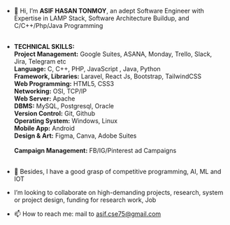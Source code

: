 - 👋 Hi, I’m **ASIF HASAN TONMOY**, an adept Software Engineer with Expertise in LAMP Stack, Software Architecture Buildup, and C/C++/Php/Java Programming <br><br>
- **TECHNICAL SKILLS:** <br>
**Project Management:**  Google Suites, ASANA, Monday, Trello, Slack, Jira, Telegram etc <br>
**Language:**  C, C++, PHP, JavaScript , Java, Python <br>
**Framework, Libraries:**  Laravel, React Js, Bootstrap, TailwindCSS <br>
**Web Programming:** HTML5, CSS3 <br>
**Networking:**  OSI, TCP/IP <br>
**Web Server:**  Apache <br>
**DBMS:**  MySQL, Postgresql, Oracle <br>
**Version Control:**  Git, Github <br>
**Operating System:**  Windows, Linux <br>
**Mobile App:** Android <br>
**Design & Art:**  Figma, Canva, Adobe Suites <br>  
**Campaign Management:** FB/IG/Pinterest ad Campaigns <br><br>

- 🌱 Besides, I have a good grasp of competitive programming, AI, ML and IOT
- I’m looking to collaborate on high-demanding projects, research, system or project design, funding for research work, Job
- 📫 How to reach me: mail to asif.cse75@gmail.com

<!---
asif-cse-kuet/asif-cse-kuet is a ✨ special ✨ repository because its `README.md` (this file) appears on your GitHub profile.
You can click the Preview link to take a look at your changes.
--->
